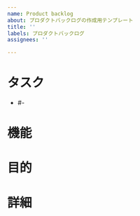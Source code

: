 ```yaml
---
name: Product backlog
about: プロダクトバックログの作成用テンプレート
title: ''
labels: プロダクトバックログ
assignees: ''

---
```


# タスク
<!-- 分解したタスクのIssue番号を書き出す -->
<!-- このプロダクトバックログに関連するタスクが増えるたびに更新する -->
<!-- 例: #1 -->
+ #-

# 機能
<!-- ほしい機能を書く -->
<!-- 例: ログイン機能 -->

# 目的
<!-- 機能を追加する目的を書く -->
<!-- 機密情報なので利用者を制限したい -->

# 詳細
<!-- 機能の詳細を書く -->
<!-- 全正社員が社員番号とパスワードで認証する -->
